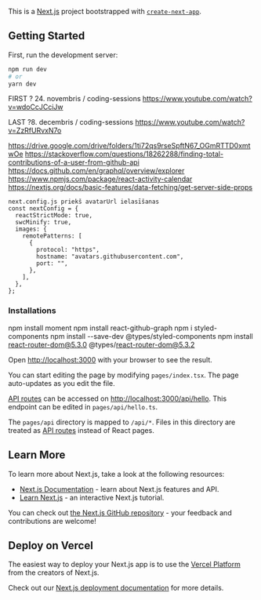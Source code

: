 This is a [Next.js](https://nextjs.org/) project bootstrapped with [`create-next-app`](https://github.com/vercel/next.js/tree/canary/packages/create-next-app).

## Getting Started

First, run the development server:

```bash
npm run dev
# or
yarn dev
```

FIRST ? 24. novembris / coding-sessions
https://www.youtube.com/watch?v=wdoCcJCciJw

LAST ?8. decembris / coding-sessions
https://www.youtube.com/watch?v=ZzRfURvxN7o

https://drive.google.com/drive/folders/1ti72qs9rseSpftN67_OGmRTTD0xmtwOe
https://stackoverflow.com/questions/18262288/finding-total-contributions-of-a-user-from-github-api
https://docs.github.com/en/graphql/overview/explorer
https://www.npmjs.com/package/react-activity-calendar
https://nextjs.org/docs/basic-features/data-fetching/get-server-side-props

```
next.config.js priekš avatarUrl ielasīšanas
const nextConfig = {
  reactStrictMode: true,
  swcMinify: true,
  images: {
    remotePatterns: [
      {
        protocol: "https",
        hostname: "avatars.githubusercontent.com",
        port: "",
      },
    ],
  },
};
```

### Installations

npm install moment
npm install react-github-graph
npm i styled-components
npm install --save-dev @types/styled-components
npm install react-router-dom@5.3.0 @types/react-router-dom@5.3.2

Open [http://localhost:3000](http://localhost:3000) with your browser to see the result.

You can start editing the page by modifying `pages/index.tsx`. The page auto-updates as you edit the file.

[API routes](https://nextjs.org/docs/api-routes/introduction) can be accessed on [http://localhost:3000/api/hello](http://localhost:3000/api/hello). This endpoint can be edited in `pages/api/hello.ts`.

The `pages/api` directory is mapped to `/api/*`. Files in this directory are treated as [API routes](https://nextjs.org/docs/api-routes/introduction) instead of React pages.

## Learn More

To learn more about Next.js, take a look at the following resources:

- [Next.js Documentation](https://nextjs.org/docs) - learn about Next.js features and API.
- [Learn Next.js](https://nextjs.org/learn) - an interactive Next.js tutorial.

You can check out [the Next.js GitHub repository](https://github.com/vercel/next.js/) - your feedback and contributions are welcome!

## Deploy on Vercel

The easiest way to deploy your Next.js app is to use the [Vercel Platform](https://vercel.com/new?utm_medium=default-template&filter=next.js&utm_source=create-next-app&utm_campaign=create-next-app-readme) from the creators of Next.js.

Check out our [Next.js deployment documentation](https://nextjs.org/docs/deployment) for more details.
